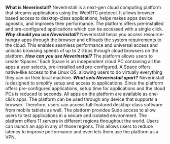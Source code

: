 **What is Neverinstall?**
Neverinstall is a next-gen cloud computing platform that streams applications using the WebRTC protocol. It allows browser-based access to desktop-class applications, helps makes apps device agnostic, and improves their performance. 
The platform offers pre-installed and pre-configured applications which can be accessed with a single click.
***Why should you use Neverinstall?***
Neverinstall helps you access resource-hungry apps through the browser and offloads the system requirements to the cloud. This enables seamless performance and universal access and unlocks browsing speeds of up to 2 Gbps through cloud browsers on the platform. 
***How can you use Neverinstall?***
The platform allows users to create ‘Spaces.’ Each Space is an independent cloud PC containing all the apps a user selects, pre-installed and pre-configured. A Space offers native-like access to the Linux OS, allowing users to do virtually everything they can on their local machine. 
***What sets Neverinstall apart?***
Neverinstall is designed to simplify setup and access to applications.
Since the platform offers pre-configured applications, setup time for applications and the cloud PCs is reduced to seconds. All apps on the platform are available as one-click apps.
The platform can be used through any device that supports a browser. Therefore, users can access full-featured desktop-class software from mobile tablets as well.
The platform provides Sudo access to allow users to test applications in a secure and isolated environment. 
The platform offers 11 servers in different regions throughout the world. Users can launch an app in any of those regions. This allows users to reduce latency to improve performance and even lets them use the platform as a VPN.

